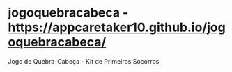 # jogoquebracabeca - https://appcaretaker10.github.io/jogoquebracabeca/
Jogo de Quebra-Cabeça - Kit de Primeiros Socorros
